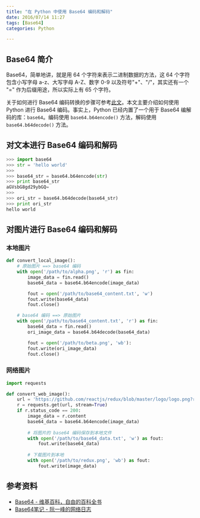 ```yaml
---
title: "在 Python 中使用 Base64 编码和解码"
date: 2016/07/14 11:27
tags: [Base64]
categories: Python

---
```


## Base64 简介

Base64，简单地讲，就是用 64 个字符来表示二进制数据的方法，这 64 个字符包含小写字母 a-z、大写字母 A-Z、数字 0-9 以及符号"+"、"/"，其实还有一个 "=" 作为后缀用途，所以实际上有 65 个字符。

关于如何进行 Base64 编码转换的步骤可参考[此文](http://www.ruanyifeng.com/blog/2008/06/base64.html)。本文主要介绍如何使用 Python 进行 Base64 编码。事实上，Python 已经内置了一个用于 Base64 编解码的库：`base64`。编码使用 `base64.b64encode()` 方法，解码使用 `base64.b64decode()` 方法。

## 对文本进行 Base64 编码和解码

```python
>>> import base64
>>> str = 'hello world'
>>>
>>> base64_str = base64.b64encode(str)
>>> print base64_str
aGVsbG8gd29ybGQ=
>>>
>>> ori_str = base64.b64decode(base64_str)
>>> print ori_str
hello world
```

## 对图片进行 Base64 编码和解码

### 本地图片

```python
def convert_local_image():
    # 原始图片 ==> base64 编码
    with open('/path/to/alpha.png', 'r') as fin:
        image_data = fin.read()
        base64_data = base64.b64encode(image_data)

        fout = open('/path/to/base64_content.txt', 'w')
        fout.write(base64_data)
        fout.close()

    # base64 编码 ==> 原始图片
    with open('/path/to/base64_content.txt', 'r') as fin:
        base64_data = fin.read()
        ori_image_data = base64.b64decode(base64_data)

        fout = open('/path/to/beta.png', 'wb'):
        fout.write(ori_image_data)
        fout.close()
```

### 网络图片

```python
import requests

def convert_web_image():
    url = 'https://github.com/reactjs/redux/blob/master/logo/logo.png?raw=true'
    r = requests.get(url, stream=True)
    if r.status_code == 200:
        image_data = r.content
        base64_data = base64.b64encode(image_data)
        
        # 将图片的 base64 编码保存到本地文件
        with open('/path/to/base64_data.txt', 'w') as fout:
            fout.write(base64_data)
        
        # 下载图片到本地
        with open('/path/to/redux.png', 'wb') as fout:
            fout.write(image_data)
```


## 参考资料

- [Base64 - 维基百科，自由的百科全书](https://zh.wikipedia.org/wiki/Base64)
- [Base64笔记 - 阮一峰的网络日志](http://www.ruanyifeng.com/blog/2008/06/base64.html)

